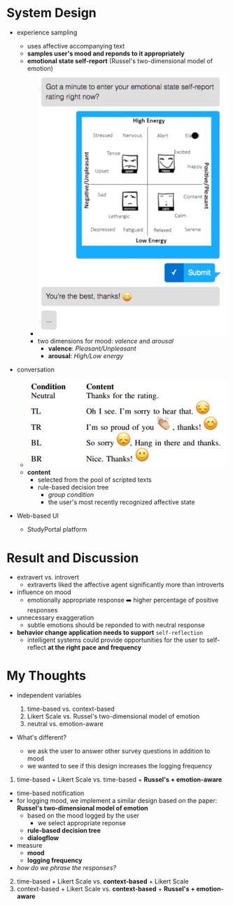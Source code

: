 # System Design
* experience sampling 
  * uses affective accompanying text
  * __samples user's mood and reponds to it appropriately__
  * __emotional state self-report__ (Russel's two-dimensional model of emotion)
    * ![UI](https://github.com/ypchen520/MyTrack/blob/master/emotion-aware-agent/img/UI.png)
    * two dimensions for mood: *valence* and *arousal*
      * **valence**: *Pleasant/Unpleasant*
      * **arousal**: *High/Low energy* 
* conversation
  * ![texts](https://github.com/ypchen520/MyTrack/blob/master/emotion-aware-agent/img/texts.png)
  * __content__
    * selected from the pool of scripted texts
    * rule-based decision tree
      * *group condition*
      * the user's most recently recognized affective state

* Web-based UI
  * StudyPortal platform

# Result and Discussion
* extravert vs. introvert
  * extraverts liked the affective agent significantly more than introverts
* influence on mood
  * emotionally appropriate response :arrow_right: higher percentage of positive responses
* unnecessary exaggeration
  * subtle emotions should be reponded to with neutral response
* __behavior change application needs to support__ ```self-reflection```
  * intelligent systems could provide opportunities for the user to self-reflect __at the right pace and frequency__

# My Thoughts
* independent variables
  1. time-based vs. context-based
  2. Likert Scale vs. Russel's two-dimensional model of emotion
  3. neutral vs. emotion-aware

* What's different?
  * we ask the user to answer other survey questions in addition to mood
  * we wanted to see if this design increases the logging frequency

1. time-based + Likert Scale vs. time-based + __Russel's + emotion-aware__
  * time-based notification
  * for logging mood, we implement a similar design based on the paper: __Russel's two-dimensional model of emotion__
    * based on the mood logged by the user
      * we select appropriate reponse
    * __rule-based decision tree__
    * __dialogflow__
  * measure
    * __mood__
    * __logging frequency__
  * *how do we phrase the responses?*
2. time-based + Likert Scale vs. __context-based__ + Likert Scale
3. context-based + Likert Scale vs. __context-based__ + __Russel's + emotion-aware__
